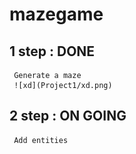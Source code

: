 # mazegame


## 1 step : DONE
     Generate a maze 
     ![xd](Project1/xd.png)
     

## 2 step : ON GOING
     Add entities 
     
